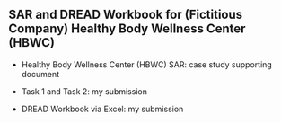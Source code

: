 <H2> SAR and DREAD Workbook for (Fictitious Company) Healthy Body Wellness Center (HBWC) </H2>


<P>
  
- Healthy Body Wellness Center (HBWC) SAR: case study supporting document
  
- Task 1 and Task 2: my submission
  
- DREAD Workbook via Excel: my submission</P>
